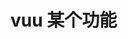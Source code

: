 <!--
 * @abstract: JianJie
 * @version: 0.0.1
 * @Author: bhabgs
 * @Date: 2021-03-01 10:13:30
 * @LastEditors: bhabgs
 * @LastEditTime: 2021-03-01 10:13:37
-->

# vuu 某个功能

